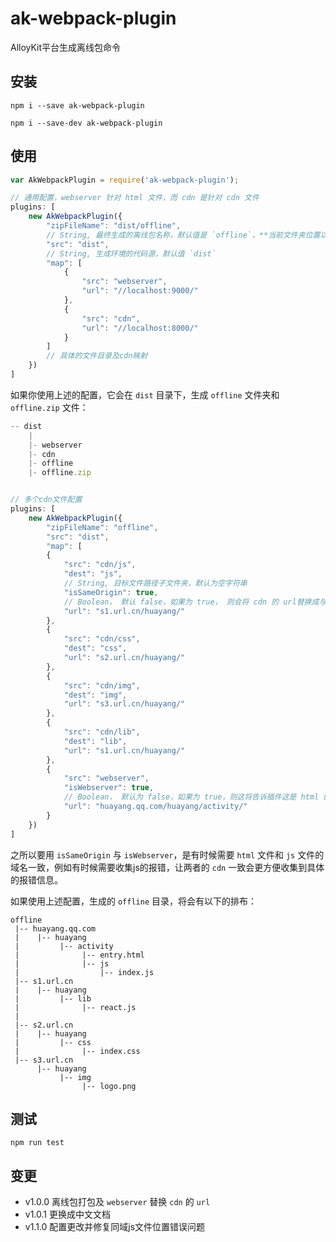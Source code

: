 # ak-webpack-plugin

AlloyKit平台生成离线包命令


## 安装

```
npm i --save ak-webpack-plugin

npm i --save-dev ak-webpack-plugin
```

##  使用

``` javascript
var AkWebpackPlugin = require('ak-webpack-plugin');

// 通用配置，webserver 针对 html 文件，而 cdn 是针对 cdn 文件
plugins: [
	new AkWebpackPlugin({
	    "zipFileName": "dist/offline", 
	    // String, 最终生成的离线包名称，默认值是 `offline`，**当前文件夹位置以命令执行位置为基准**
	    "src": "dist",
	    // String, 生成环境的代码源，默认值 `dist`
	    "map": [
	        {
	            "src": "webserver",
	            "url": "//localhost:9000/"
	        },
	        {
	            "src": "cdn",
	            "url": "//localhost:8000/"
	        }
	    ]
	    // 具体的文件目录及cdn映射
	})
]

```

如果你使用上述的配置，它会在 `dist` 目录下，生成 `offline` 文件夹和 `offline.zip` 文件：

``` javascript
-- dist
	|
	|- webserver
	|- cdn
	|- offline
	|- offline.zip
```

``` javascript

// 多个cdn文件配置
plugins: [
	new AkWebpackPlugin({
	    "zipFileName": "offline",
        "src": "dist",
        "map": [
        {
            "src": "cdn/js",
            "dest": "js",
            // String, 目标文件路径子文件夹，默认为空字符串
            "isSameOrigin": true, 
            // Boolean， 默认 false，如果为 true， 则会将 cdn 的 url替换成与 isWebserver 为 true 的 cdn url
            "url": "s1.url.cn/huayang/"
        },
        {
            "src": "cdn/css",
            "dest": "css",
            "url": "s2.url.cn/huayang/"
        },
        {
            "src": "cdn/img",
            "dest": "img",
            "url": "s3.url.cn/huayang/"
        },
        {
            "src": "cdn/lib",
            "dest": "lib",
            "url": "s1.url.cn/huayang/"
        },
        {
            "src": "webserver",
            "isWebserver": true,
            // Boolean， 默认为 false，如果为 true，则这将告诉插件这是 html 的主要 cdn url 
            "url": "huayang.qq.com/huayang/activity/"
        }
	})
]

```

之所以要用 `isSameOrigin` 与 `isWebserver`，是有时候需要 `html` 文件和 `js` 文件的域名一致，例如有时候需要收集js的报错，让两者的 `cdn` 一致会更方便收集到具体的报错信息。

如果使用上述配置，生成的 `offline` 目录，将会有以下的排布：

```
offline
 |-- huayang.qq.com
 |    |-- huayang
 |         |-- activity
 |              |-- entry.html
 |              |-- js
 |                  |-- index.js
 |-- s1.url.cn
 |    |-- huayang
 |         |-- lib
 |              |-- react.js
 |
 |-- s2.url.cn
 |    |-- huayang
 |         |-- css
 |              |-- index.css
 |-- s3.url.cn
      |-- huayang
           |-- img
                |-- logo.png
```


## 测试
```
npm run test
```

## 变更
* v1.0.0 离线包打包及 `webserver` 替换 `cdn` 的 `url`
* v1.0.1 更换成中文文档
* v1.1.0 配置更改并修复同域js文件位置错误问题